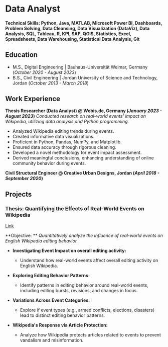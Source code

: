 # Data Analyst

#### Technical Skills: Python, Java, MATLAB, Microsoft Power BI, Dashboards, Problem Solving, Data Cleansing, Data Visualization (DataViz), Data Analysis, SQL, Tableau, R, KPI, SAP, QGIS, Statistics, Excel, Spreadsheets, Data Warehousing, Statistical Data Analysis, Git

## Education							       		
- M.S., Digital Engineering	| Bauhaus-Universität Weimar, Germany (_October 2020 - August 2023_)	 			        		
- B.S., Civil Engineering | Jordan University of Science and Technology, Jordan (_October 2013 - March 2018_)

## Work Experience
**Thesis Researcher (Data Analyst) @ Webis.de, Germany (_January 2023 - August 2023_)**
*Conducted research on real-world events' impact on Wikipedia, utilizing data analysis and Python programming.*
- Analyzed Wikipedia editing trends during events.
- Created informative data visualizations.
- Proficient in Python, Pandas, NumPy, and Matplotlib.
- Ensured data accuracy through rigorous cleaning.
- Developed a novel methodology for event impact assessment.
- Derived meaningful conclusions, enhancing understanding of online community behavior during events.


**Civil Structural Engineer @ Creative Urban Designs, Jordan (_April 2018 - September 2020_)**

## Projects
### Thesis: Quantifying the Effects of Real-World Events on Wikipedia
[Link](https://webis.de/for-students/completed-theses.html#saqallah_2023)

**Objective: **
*Quantitatively analyze the influence of real-world events on English Wikipedia editing behavior.*

- **Investigating Event Impact on overall editing activity:** 
  - Understand how real-world events affect overall editing activity on English Wikipedia.

- **Exploring Editing Behavior Patterns:** 
  - Identify patterns in editing behavior around real-world events, including editing bursts, revisions, and changes in focus.

- **Variations Across Event Categories:** 
  - Explore if event types (e.g., armed conflicts, elections, disasters) lead to distinct editing behavior patterns.

- **Wikipedia's Response via Article Protection:** 
  - Analyze how Wikipedia protects articles related to events to prevent vandalism and misinformation.

